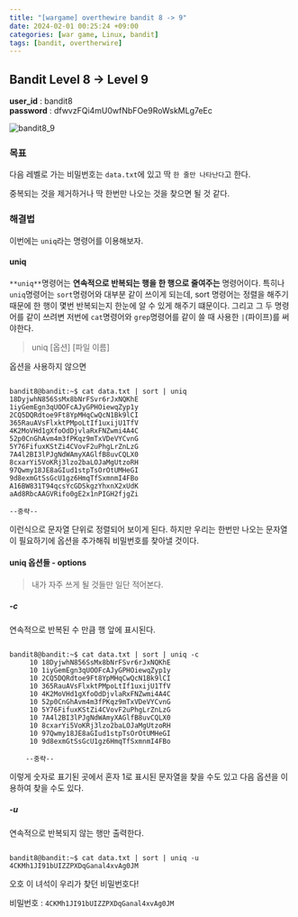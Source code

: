 ```yaml
---
title: "[wargame] overthewire bandit 8 -> 9"
date: 2024-02-01 00:25:24 +09:00
categories: [war game, Linux, bandit]
tags: [bandit, overtherwire]
---
```


## Bandit Level 8 -> Level 9

**user_id** : bandit8<br/>
**password** : dfwvzFQi4mU0wfNbFOe9RoWskMLg7eEc

![bandit8_9](https://github.com/oil-lamp-cat/oil-lamp-cat.github.io/assets/103806022/c12b9a02-2f91-4be3-92bb-52697a83a962)

### 목표

다음 레벨로 가는 비밀번호는 `data.txt`에 있고 딱 `한 줄만 나타난다`고 한다.

중복되는 것을 제거하거나 딱 한번만 나오는 것을 찾으면 될 것 같다.

### 해결법

이번에는 `uniq`라는 명령어를 이용해보자.

#### uniq

`**uniq**`명령어는 **연속적으로 반복되는 행을 한 행으로 줄여주는** 명령어이다. 특히나 `uniq`명령어는 `sort`명령어와 대부분 같이 쓰이게 되는데, sort 명령어는 정렬을 해주기 때문에 한 행이 몇번 반복되는지 한눈에 알 수 있게 해주기 떄문이다. 그리고 그 두 명령어를 같이 쓰려변 저번에 `cat`명령어와 `grep`명령어를 같이 쓸 때 사용한 `|`(파이프)를 써야한다.

> uniq [옵션] [파일 이름]

옵션을 사용하지 않으면

```shell

bandit8@bandit:~$ cat data.txt | sort | uniq
18DyjwhN856SsMx8bNrFSvr6rJxNQKhE
1iyGemEgn3qUOOFcAJyGPHOiewqZyp1y
2CQ5DQRdtoe9Ft8YpMHqCwQcN1Bk9lCI
365RauAVsFlxktPMpoLtIf1uxijU1TfV
4K2MoVHd1gXfoOdDjvlaRxFNZwmi4A4C
52p0CnGhAvm4m3fPKqz9mTxVDeVYCvnG
5Y76FifuxKStZi4CVovF2uPhgLrZnLzG
7A4l2BI3lPJgNdWAmyXAGlfB8uvCQLX0
8cxarYi5VoKRj3lzo2baLOJaMgUtzoRH
97Qwmy18JE8aGIud1stpTsOrOtUMHeGI
9d8exmGtSsGcU1gz6HmqTfSxmnmI4FBo
A16BW831T94qcsYcGDSkgzYhxnX2xUdK
aAd8RbcAAGVRifo0gE2x1nPIGH2fjgZi

--중략--

```

이런식으로 문자열 단위로 정렬되어 보이게 된다. 하지만 우리는 한번만 나오는 문자열이 필요하기에 옵션을 추가해줘 비밀번호를 찾아낼 것이다.

#### uniq 옵션들 - options

> 내가 자주 쓰게 될 것들만 일단 적어본다.

##### -c

연속적으로 반복된 수 만큼 행 앞에 표시된다.

```shell

bandit8@bandit:~$ cat data.txt | sort | uniq -c
     10 18DyjwhN856SsMx8bNrFSvr6rJxNQKhE
     10 1iyGemEgn3qUOOFcAJyGPHOiewqZyp1y
     10 2CQ5DQRdtoe9Ft8YpMHqCwQcN1Bk9lCI
     10 365RauAVsFlxktPMpoLtIf1uxijU1TfV
     10 4K2MoVHd1gXfoOdDjvlaRxFNZwmi4A4C
     10 52p0CnGhAvm4m3fPKqz9mTxVDeVYCvnG
     10 5Y76FifuxKStZi4CVovF2uPhgLrZnLzG
     10 7A4l2BI3lPJgNdWAmyXAGlfB8uvCQLX0
     10 8cxarYi5VoKRj3lzo2baLOJaMgUtzoRH
     10 97Qwmy18JE8aGIud1stpTsOrOtUMHeGI
     10 9d8exmGtSsGcU1gz6HmqTfSxmnmI4FBo

    --중략--

```

이렇게 숫자로 표기된 곳에서 혼자 1로 표시된 문자열을 찾을 수도 있고 다음 옵션을 이용하여 찾을 수도 있다.

##### -u

연속적으로 반복되지 않는 행만 출력한다.

```shell

bandit8@bandit:~$ cat data.txt | sort | uniq -u
4CKMh1JI91bUIZZPXDqGanal4xvAg0JM

```

오호 이 녀석이 우리가 찾던 비밀번호다!

비밀번호 : `4CKMh1JI91bUIZZPXDqGanal4xvAg0JM`
